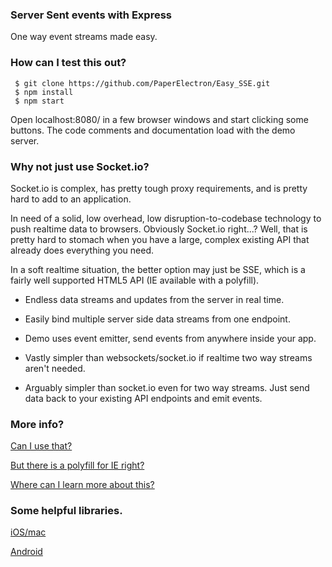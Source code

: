 ### Server Sent events with Express 

One way event streams made easy.

### How can I test this out?

``` shell
 $ git clone https://github.com/PaperElectron/Easy_SSE.git
 $ npm install
 $ npm start
```
Open localhost:8080/ in a few browser windows and
start clicking some buttons. The code comments and documentation load with the demo server.

### Why not just use Socket.io?

Socket.io is complex, has pretty tough proxy requirements, and is pretty hard to add to an application.

In need of a solid, low overhead, low disruption-to-codebase technology to push realtime data to browsers. Obviously Socket.io right...? Well, that is pretty hard to stomach when you have a large, complex existing API that already does everything you need. 

In a soft realtime situation, the better option may just be SSE, which is a fairly well supported HTML5 API (IE available with a polyfill).  

* Endless data streams and updates from the server in real time.

* Easily bind multiple server side data streams from one endpoint.

* Demo uses event emitter, send events from anywhere inside your app.

* Vastly simpler than websockets/socket.io if realtime two way streams aren't needed.

* Arguably simpler than socket.io even for two way streams. Just send data back to your existing API endpoints and emit events.


### More info?
 
[Can I use that?](http://caniuse.com/#search=eventsource)

[But there is a polyfill for IE right?](https://github.com/Yaffle/EventSource/)

[Where can I learn more about this?](https://developer.mozilla.org/en-US/docs/Server-sent_events/Using_server-sent_events)

### Some helpful libraries. 

[iOS/mac](https://github.com/neilco/EventSource)

[Android](https://github.com/andll/eventsource-java)
